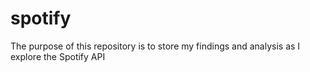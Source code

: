 # spotify
The purpose of this repository is to store my findings and analysis as I explore the Spotify API
